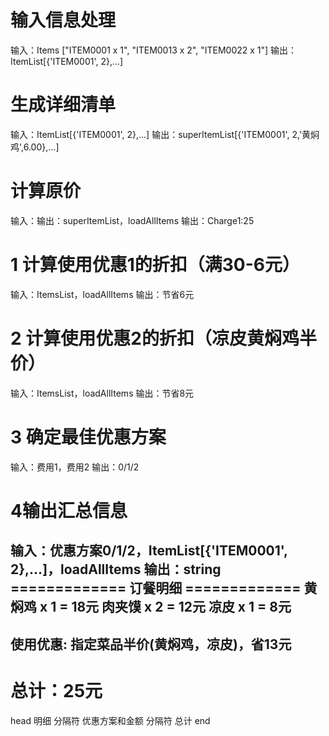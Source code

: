 # 输入信息处理
输入：Items ["ITEM0001 x 1", "ITEM0013 x 2", "ITEM0022 x 1"]
输出：ItemList[{'ITEM0001', 2},...]
# 生成详细清单
输入：ItemList[{'ITEM0001', 2},...]
输出：superItemList[{'ITEM0001', 2,'黄焖鸡',6.00},...]
# 计算原价
输入：输出：superItemList，loadAllItems
输出：Charge1:25

# 1 计算使用优惠1的折扣（满30-6元）
输入：ItemsList，loadAllItems
输出：节省6元
# 2 计算使用优惠2的折扣（凉皮黄焖鸡半价）
输入：ItemsList，loadAllItems
输出：节省8元
# 3 确定最佳优惠方案
输入：费用1，费用2
输出：0/1/2
# 4输出汇总信息
输入：优惠方案0/1/2，ItemList[{'ITEM0001', 2},...]，loadAllItems
输出：string
============= 订餐明细 =============
黄焖鸡 x 1 = 18元
肉夹馍 x 2 = 12元
凉皮 x 1 = 8元
-----------------------------------
使用优惠:
指定菜品半价(黄焖鸡，凉皮)，省13元
-----------------------------------
总计：25元
===================================
head 明细 分隔符 优惠方案和金额 分隔符 总计 end